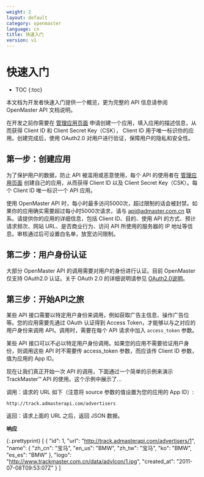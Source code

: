 ```yaml
---
weight: 2
layout: default
category: openmaster
language: cn
title: 快速入门
version: v1
---
```


# 快速入门

* TOC
{:toc}

本文档为开发者快速入门提供一个概览，更为完整的 API 信息请参阅 OpenMaster API 文档说明。

在开发之前你需要在 [管理应用页面](http://open.admaster.com.cn/app/new) 申请创建一个应用，填入应用的描述信息，从而获得 Client ID 和 Client Secret Key（CSK）， Client ID 用于唯一标识你的应用。创建完成后，使用 OAuth2.0 对用户进行验证，保障用户的隐私和安全性。

## 第一步：创建应用

为了保护用户的数据，防止 API 被滥用或恶意使用，每个 API 的使用者在 [管理应用页面](http://open.admaster.com.cn/app/new) 创建自己的应用，从而获得 Client ID 以及 Client Secret Key（CSK）。每个 Client ID 唯一标识一个 API 应用。

使用 OpenMaster API 时，每小时最多访问5000次，超过限制的话会被封禁。如果你的应用确实需要超过每小时5000次请求，请与 api@admaster.com.cn 联系。请提供你的应用的详细信息，包括 Client ID、目的、使用 API 的方式、预计请求频次、网站 URL、是否商业行为、访问 API 所使用的服务器的 IP 地址等信息。审核通过后可设置白名单，放宽访问限制。

## 第二步：用户身份认证

大部分 OpenMaster API 的调用需要对用户的身份进行认证。目前 OpenMaster 仅支持 OAuth2.0 认证。关于 OAuth 2.0 的详细说明请参见 [OAuth2.0说明](/doc/openmaster/v1/cn/oauth.html)。

## 第三步：开始API之旅

某些 API 接口需要以特定用户身份来调用，例如获取广告主信息、操作广告位等。您的应用需要先通过 OAuth 认证得到 Access Token，才能够以与之对应的用户身份来调用 API。调用时，需要在每个 API 请求中加入 `access_token` 参数。

某些 API 接口可以不必以特定用户身份调用。如果您的应用不需要验证用户身份，则调用这些 API 时不需要传 access_token 参数，而应该传 Client ID 参数，值为应用的 App ID。

现在让我们真正开始一次 API 的调用，下面通过一个简单的示例来演示 TrackMaster™ API 的使用。这个示例中展示了...

调用：请求的 URL 如下（注意将 source 参数的值设置为您的应用的 App ID）:

    http://track.admasterapi.com/advertisers

返回：请求上面的 URL 之后，返回 JSON 数据。

**响应**

{:.prettyprint}
    [
      {
        "id": 1,
        "url": "http://track.admasterapi.com/advertisers/1",
        "name": {
          "zh_cn": "宝马",
          "en_us": "BMW",
          "zh_tw": "宝马",
          "ko": "BMW",
          "es_es": "BMW"
          },
        "logo": "http://www.trackmaster.com.cn/data/advIcon/1.jpg",
        "created_at": "2011-07-08T09:53:07Z"
      }
    ]
